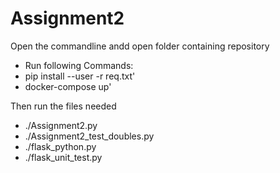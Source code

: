 # Assignment2
Open the commandline andd open folder containing repository <br />
* Run following Commands: <br />
* pip install --user -r req.txt' <br />
* docker-compose up' <br />

Then run the files needed <br />
* ./Assignment2.py <br />
* ./Assignment2_test_doubles.py <br />
* ./flask_python.py <br />
* ./flask_unit_test.py <br />

